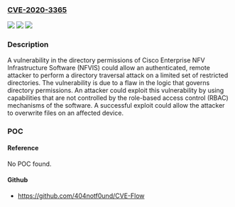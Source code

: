 ### [CVE-2020-3365](https://cve.mitre.org/cgi-bin/cvename.cgi?name=CVE-2020-3365)
![](https://img.shields.io/static/v1?label=Product&message=Cisco%20Enterprise%20NFV%20Infrastructure%20Software%20&color=blue)
![](https://img.shields.io/static/v1?label=Version&message=n%2Fa&color=blue)
![](https://img.shields.io/static/v1?label=Vulnerability&message=CWE-22&color=brighgreen)

### Description

A vulnerability in the directory permissions of Cisco Enterprise NFV Infrastructure Software (NFVIS) could allow an authenticated, remote attacker to perform a directory traversal attack on a limited set of restricted directories. The vulnerability is due to a flaw in the logic that governs directory permissions. An attacker could exploit this vulnerability by using capabilities that are not controlled by the role-based access control (RBAC) mechanisms of the software. A successful exploit could allow the attacker to overwrite files on an affected device.

### POC

#### Reference
No POC found.

#### Github
- https://github.com/404notf0und/CVE-Flow

